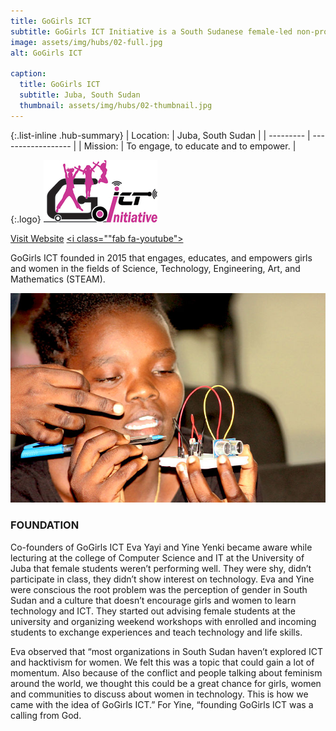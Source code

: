 ```yaml
---
title: GoGirls ICT
subtitle: GoGirls ICT Initiative is a South Sudanese female-led non-profit organization.
image: assets/img/hubs/02-full.jpg
alt: GoGirls ICT

caption:
  title: GoGirls ICT
  subtitle: Juba, South Sudan
  thumbnail: assets/img/hubs/02-thumbnail.jpg
---
```


{:.list-inline .hub-summary}
| Location: | Juba, South Sudan |
| --------- | ------------------ |
| Mission:  | To engage, to educate and to empower. |

{:.logo}
![GoGirls ICT](assets/img/hubs/02-logo.png)

<a href="https://gogirlsict.org/" class="btn btn-primary visit-website" target="_blank">Visit Website</a>  <a href="https://twitter.com/gogirlsictjuba" class="btn btn-primary visit-website"><i class="fab fa-twitter"></i></a>  <a href="https://www.facebook.com/GoGirlsICT/" class="btn btn-primary visit-website"><i class="fab fa-facebook-f"></i></a>  <a href="https://www.instagram.com/gogirlsictinitiative/" class="btn btn-primary visit-website"><i class="fab fa-instagram"></i></a>  <a href="https://www.youtube.com/channel/UCPn5exq63qRHlNkecMywNwQ" class="btn btn-primary visit-website"><i class=""fab fa-youtube"></i></a>  

GoGirls ICT founded in 2015 that engages, educates, and empowers girls and women in the fields of Science, Technology, Engineering, Art, and Mathematics (STEAM).

![GoGirls ICT](assets/img/hubs/02-content.jpg)

### FOUNDATION

Co-founders of GoGirls ICT Eva Yayi and Yine Yenki became aware while lecturing at the college of Computer Science and IT at the University of Juba that female students weren’t performing well. They were shy, didn’t participate in class, they didn’t show interest on technology. Eva and Yine were conscious the root problem was the perception of gender in South Sudan and a culture that doesn’t encourage girls and women to learn technology and ICT. They started out advising female students at the university and organizing weekend workshops with enrolled and incoming students to exchange experiences and teach technology and life skills.

Eva observed that “most organizations in South Sudan haven’t explored ICT and hacktivism for women. We felt this was a topic that could gain a lot of momentum. Also because of the conflict and people talking about feminism around the world, we thought this could be a great chance for girls, women and communities to discuss about women in technology. This is how we came with the idea of GoGirls ICT.” For Yine, “founding GoGirls ICT was a calling from God.
